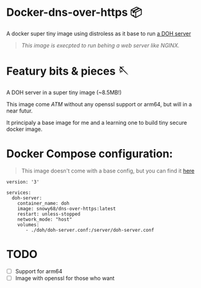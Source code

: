 # Docker-dns-over-https 📦
A docker super tiny image using distroless as it base to run [a DOH server](https://github.com/m13253/dns-over-https)
>_This image is execpted to run behing a web server like NGINX._

# Featury bits & pieces 🪡
A DOH server in a super tiny image (~8.5MB!)

This image come _ATM_ without any openssl support or arm64, but will in a near futur.

It principaly a base image for me and a learning one to build tiny secure docker image.

# Docker Compose configuration:
>This image doesn't come with a base config, but you can find it [here](https://github.com/m13253/dns-over-https/blob/master/doh-server/doh-server.conf)
```
version: '3'

services:
  doh-server:
    container_name: doh
    image: snowy68/dns-over-https:latest
    restart: unless-stopped
    network_mode: "host"
    volumes:
       - ./doh/doh-server.conf:/server/doh-server.conf
```
# TODO
- [ ] Support for arm64
- [ ] Image with openssl for those who want
